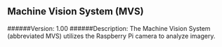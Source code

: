 Machine Vision System (MVS)
---
######Version: 1.00
######Description:
The Machine Vision System (abbreviated MVS) utilizes the Raspberry Pi camera to analyze imagery.